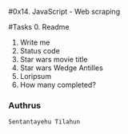 #0x14. JavaScript - Web scraping


#Tasks
0. Readme 
1. Write me 
2. Status code 
3. Star wars movie title 
4. Star wars Wedge Antilles 
5. Loripsum 
6. How many completed? 





### Authrus 
    Sentantayehu Tilahun 
